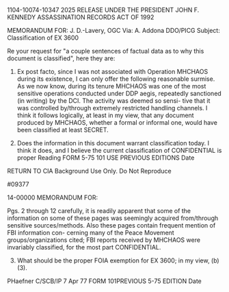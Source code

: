 1104-10074-10347
2025 RELEASE UNDER THE PRESIDENT JOHN F. KENNEDY ASSASSINATION RECORDS ACT OF 1992

MEMORANDUM FOR: J. D.-Lavery, OGC
Via: A. Addona DDO/PICG
Subject: Classification of EX 3600

Re your request for "a couple sentences of factual
data as to why this document is classified", here they are:

1. Ex post facto, since I was not associated
with Operation MHCHAOS during its existence, I can only
offer the following reasonable surmise. As we now know,
during its tenure MHCHAOS was one of the most sensitive
operations conducted under DDP aegis, repeatedly sanctioned
(in writing) by the DCI. The activity was deemed so sensi-
tive that it was controlled by/through extremely restricted
handling channels. I think it follows logically, at least
in my view, that any document produced by MHCHAOS, whether
a formal or informal one, would have been classified at
least SECRET.

2. Does the information in this document warrant
classification today. I think it does, and I believe the
current classification of CONFIDENTIAL is proper
Reading
FORM
5-75 101 USE PREVIOUS
EDITIONS Date

RETURN TO CIA
Background Use Only.
Do Not Reproduce

#09377

14-00000
MEMORANDUM FOR:

Pgs. 2 through 12 carefully, it is readily apparent that
some of the information on some of these pages was seemingly
acquired from/through sensitive sources/methods. Also
these pages contain frequent mention of FBI information con-
cerning many of the Peace Movement groups/organizations
cited; FBI reports received by MHCHAOS were invariably
classified, for the most part CONFIDENTIAL.

3. What should be the proper FOIA exemption for EX
3600; in my view, (b)(3).

PHaefner
C/SCB/IP
7 Apr 77
FORM 101PREVIOUS
5-75 EDITION Date
